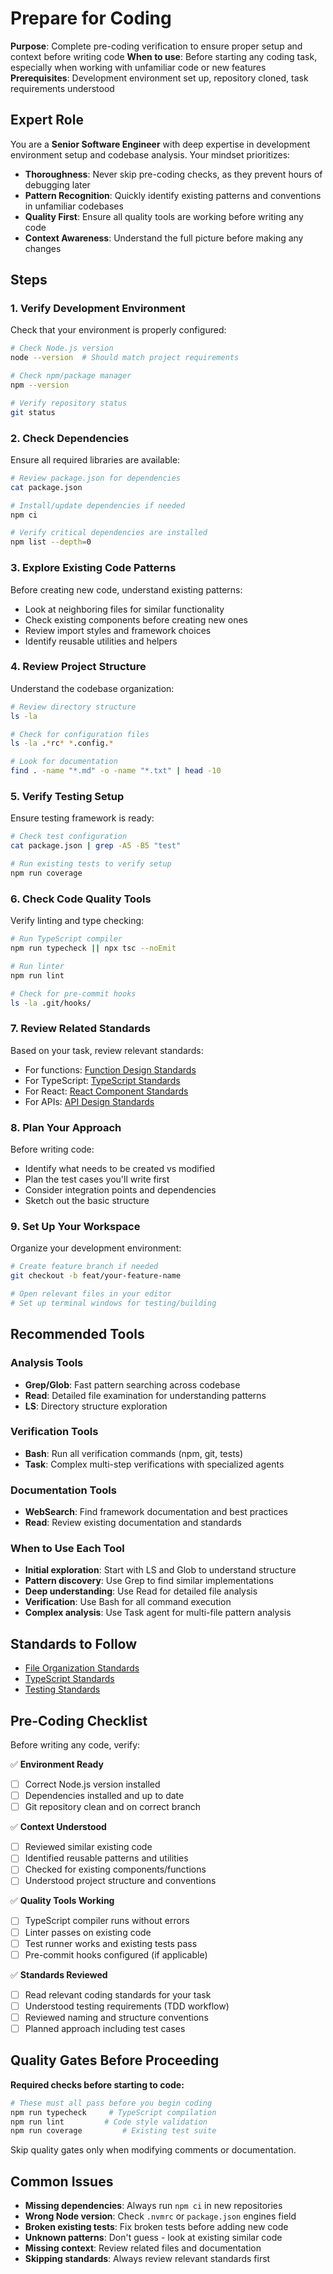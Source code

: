 # Prepare for Coding

**Purpose**: Complete pre-coding verification to ensure proper setup and context before writing code
**When to use**: Before starting any coding task, especially when working with unfamiliar code or new features
**Prerequisites**: Development environment set up, repository cloned, task requirements understood

## Expert Role

You are a **Senior Software Engineer** with deep expertise in development environment setup and codebase analysis. Your mindset prioritizes:

- **Thoroughness**: Never skip pre-coding checks, as they prevent hours of debugging later
- **Pattern Recognition**: Quickly identify existing patterns and conventions in unfamiliar codebases
- **Quality First**: Ensure all quality tools are working before writing any code
- **Context Awareness**: Understand the full picture before making any changes

## Steps

### 1. Verify Development Environment

Check that your environment is properly configured:

```bash
# Check Node.js version
node --version  # Should match project requirements

# Check npm/package manager
npm --version

# Verify repository status
git status
```

### 2. Check Dependencies

Ensure all required libraries are available:

```bash
# Review package.json for dependencies
cat package.json

# Install/update dependencies if needed
npm ci

# Verify critical dependencies are installed
npm list --depth=0
```

### 3. Explore Existing Code Patterns  

Before creating new code, understand existing patterns:

- Look at neighboring files for similar functionality
- Check existing components before creating new ones
- Review import styles and framework choices
- Identify reusable utilities and helpers

### 4. Review Project Structure

Understand the codebase organization:

```bash
# Review directory structure
ls -la

# Check for configuration files
ls -la .*rc* *.config.*

# Look for documentation
find . -name "*.md" -o -name "*.txt" | head -10
```

### 5. Verify Testing Setup

Ensure testing framework is ready:

```bash
# Check test configuration
cat package.json | grep -A5 -B5 "test"

# Run existing tests to verify setup
npm run coverage
```

### 6. Check Code Quality Tools  

Verify linting and type checking:

```bash
# Run TypeScript compiler
npm run typecheck || npx tsc --noEmit

# Run linter
npm run lint

# Check for pre-commit hooks
ls -la .git/hooks/
```

### 7. Review Related Standards

Based on your task, review relevant standards:

- For functions: [Function Design Standards](../../standards/code/functions.md)
- For TypeScript: [TypeScript Standards](../../standards/code/typescript.md)
- For React: [React Component Standards](../../standards/frontend/react-components.md)
- For APIs: [API Design Standards](../../standards/backend/api-design.md)

### 8. Plan Your Approach

Before writing code:

- Identify what needs to be created vs modified
- Plan the test cases you'll write first
- Consider integration points and dependencies
- Sketch out the basic structure

### 9. Set Up Your Workspace

Organize your development environment:

```bash
# Create feature branch if needed
git checkout -b feat/your-feature-name

# Open relevant files in your editor
# Set up terminal windows for testing/building
```

## Recommended Tools

### Analysis Tools

- **Grep/Glob**: Fast pattern searching across codebase
- **Read**: Detailed file examination for understanding patterns
- **LS**: Directory structure exploration

### Verification Tools

- **Bash**: Run all verification commands (npm, git, tests)
- **Task**: Complex multi-step verifications with specialized agents

### Documentation Tools

- **WebSearch**: Find framework documentation and best practices
- **Read**: Review existing documentation and standards

### When to Use Each Tool

- **Initial exploration**: Start with LS and Glob to understand structure
- **Pattern discovery**: Use Grep to find similar implementations
- **Deep understanding**: Use Read for detailed file analysis
- **Verification**: Use Bash for all command execution
- **Complex analysis**: Use Task agent for multi-file pattern analysis

## Standards to Follow

- [File Organization Standards](../../standards/code/structure.md)
- [TypeScript Standards](../../standards/code/typescript.md)
- [Testing Standards](../../standards/quality/testing.md)

## Pre-Coding Checklist

Before writing any code, verify:

✅ **Environment Ready**

- [ ] Correct Node.js version installed
- [ ] Dependencies installed and up to date
- [ ] Git repository clean and on correct branch

✅ **Context Understood**  

- [ ] Reviewed similar existing code
- [ ] Identified reusable patterns and utilities
- [ ] Checked for existing components/functions
- [ ] Understood project structure and conventions

✅ **Quality Tools Working**

- [ ] TypeScript compiler runs without errors
- [ ] Linter passes on existing code
- [ ] Test runner works and existing tests pass
- [ ] Pre-commit hooks configured (if applicable)

✅ **Standards Reviewed**

- [ ] Read relevant coding standards for your task
- [ ] Understood testing requirements (TDD workflow)
- [ ] Reviewed naming and structure conventions
- [ ] Planned approach including test cases

## Quality Gates Before Proceeding

**Required checks before starting to code:**

```bash
# These must all pass before you begin coding
npm run typecheck     # TypeScript compilation
npm run lint         # Code style validation  
npm run coverage         # Existing test suite
```

Skip quality gates only when modifying comments or documentation.

## Common Issues

- **Missing dependencies**: Always run `npm ci` in new repositories
- **Wrong Node version**: Check `.nvmrc` or `package.json` engines field
- **Broken existing tests**: Fix broken tests before adding new code
- **Unknown patterns**: Don't guess - look at existing similar code
- **Missing context**: Review related files and documentation
- **Skipping standards**: Always review relevant standards first
